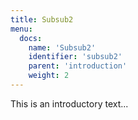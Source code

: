 ```yaml
---
title: Subsub2
menu:
  docs:
    name: 'Subsub2'
    identifier: 'subsub2'
    parent: 'introduction'
    weight: 2
---
```

This is an introductory text...
